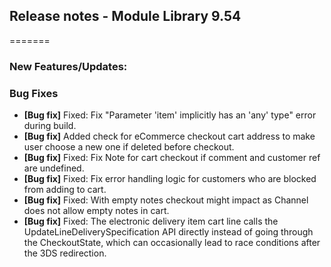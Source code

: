 
## Release notes - Module Library 9.54
=======

### New Features/Updates:

### Bug Fixes

* **[Bug fix]** Fixed: Fix "Parameter 'item' implicitly has an 'any' type" error during build.
* **[Bug fix]** Added check for eCommerce checkout cart address to make user choose a new one if deleted before checkout.
* **[Bug fix]** Fixed: Fix Note for cart checkout if comment and customer ref are undefined.
* **[Bug fix]** Fixed: Fix error handling logic for customers who are blocked from adding to cart.
* **[Bug fix]** Fixed: With empty notes checkout might impact as Channel does not allow empty notes in cart.
* **[Bug fix]** Fixed: The electronic delivery item cart line calls the UpdateLineDeliverySpecification API directly instead of going through the CheckoutState, which can occasionally lead to race conditions after the 3DS redirection.
